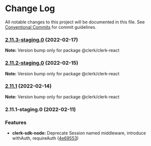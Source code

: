 # Change Log

All notable changes to this project will be documented in this file.
See [Conventional Commits](https://conventionalcommits.org) for commit guidelines.

### [2.11.3-staging.0](https://github.com/clerkinc/javascript/compare/@clerk/clerk-react@2.11.2-staging.0...@clerk/clerk-react@2.11.3-staging.0) (2022-02-17)

**Note:** Version bump only for package @clerk/clerk-react





### [2.11.2-staging.0](https://github.com/clerkinc/javascript/compare/@clerk/clerk-react@2.11.1...@clerk/clerk-react@2.11.2-staging.0) (2022-02-15)

**Note:** Version bump only for package @clerk/clerk-react





### [2.11.1](https://github.com/clerkinc/javascript/compare/@clerk/clerk-react@2.11.1-staging.0...@clerk/clerk-react@2.11.1) (2022-02-14)

**Note:** Version bump only for package @clerk/clerk-react





### 2.11.1-staging.0 (2022-02-11)


### Features

* **clerk-sdk-node:** Deprecate Session named middleware, introduce withAuth, requireAuth ([4e69553](https://github.com/clerkinc/javascript/commit/4e695535e41fe7c135cbf303a0d021e7b7d30f7d))
